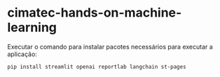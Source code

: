 # cimatec-hands-on-machine-learning


Executar o comando para instalar pacotes necessários para executar a aplicação:

```sh
pip install streamlit openai reportlab langchain st-pages
```